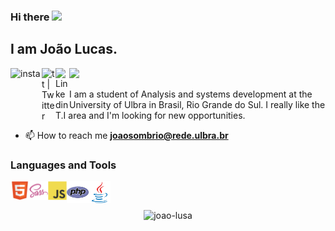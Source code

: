 ### Hi there <img src="https://media.giphy.com/media/hvRJCLFzcasrR4ia7z/giphy.gif" width="25px">
## I am João Lucas.
<a href="//www.instagram.com/jao_luska_/?hl=pt-br">
  <img align="left" alt="insta" width="50px" src= "https://www.vectorlogo.zone/logos/instagram/instagram-ar21.svg" />
</a>
<a href="https://twitter.com/JaoLuska">
  <img align="left" alt="tt | Twitter" width="22px" src="https://raw.githubusercontent.com/peterthehan/peterthehan/master/assets/twitter.svg" />
</a>
<a href="https://www.linkedin.com/in/abhisheknaiidu/https://www.linkedin.com/in/jo%C3%A3o-lucas-pereira-rafael-6951a51a3/">
  <img align="left" alt="Linkedin" width="22px" src="https://raw.githubusercontent.com/peterthehan/peterthehan/master/assets/linkedin.svg" />
</a>

![](https://visitor-badge.glitch.me/badge?page_id=jao_lusa)
 <br>
 
I am a student of Analysis and systems development at the University of Ulbra in Brasil, Rio Grande do Sul.
I really like the T.I area and I'm looking for new opportunities.

- 📫 How to reach me **joaosombrio@rede.ulbra.br**

### Languages and Tools

<p><img align="left" alt="html" width="30px" src="https://raw.githubusercontent.com/devicons/devicon/master/icons/html5/html5-original.svg"/><p>
<p><img align="left" alt="sass" width="30px" src="https://raw.githubusercontent.com/devicons/devicon/master/icons/sass/sass-original.svg"/><p>
<p><img align="left" alt="js" width="30px" src="https://raw.githubusercontent.com/devicons/devicon/master/icons/javascript/javascript-original.svg"/><p>  
<p><img align="left" alt="php" width="35px" src="https://raw.githubusercontent.com/devicons/devicon/master/icons/php/php-original.svg"/><p>
<p><img align="left" alt="java" width="35px" src="https://raw.githubusercontent.com/devicons/devicon/master/icons/java/java-original.svg"/><p>

<br>

##

<p align="center"><img src="https://github-readme-stats.vercel.app/api?username=joao-lusa&show_icons=true" alt="joao-lusa" /> </p>
